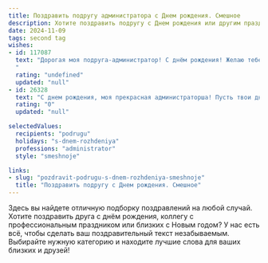 ```yaml
---
title: Поздравить подругу администратора c Днем рождения. Смешное
description: Хотите поздравить подругу c Днем рождения или другим праздником? Наш ИИ создаст незабываемое поздравление, а вы обязательно выделитесь среди других.  
date: 2024-11-09
tags: second tag
wishes:
- id: 117087
  text: "Дорогая моя подруга-администратор! С днём рождения! Желаю тебе, чтобы твой ежедневный график был насыщен только радостью, а количество проблем сводилось к нулю (или хотя бы к числу, которое легко делится на ноль –  шутка, конечно!).  Пусть твой рабочий стол всегда будет чистым (кроме, разве что, от горы подарков!), а клиенты – исключительно вежливыми и щедрыми на комплименты.  В общем,  пусть  в твоей жизни будет  столько же порядка, сколько в твоем идеально организованном excel-файле, но при этом  —  столько же веселья, сколько в  самом безумном корпоративе!  С днём рождения!
  "
  rating: "undefined"
  updated: "null"
- id: 26328
  text: "С днем рождения, моя прекрасная администраторша! Пусть твои дни будут такими же организованными, как твои рабочие столы, и пусть твои планы всегда сбываются, даже если ты их только мысленно составляешь! Желаю, чтобы каждый твой день был наполнен смехом, как когда ты отвечаешь на дурацкие вопросы клиентов. Пусть твоя жизнь будет такой же успешной, как и твои попытки заставить всех соблюдать порядок! Смех, здоровье и много-много позитива!"
  rating: "0"
  updated: "null"

selectedValues:
  recipients: "podrugu"
  holidays: "s-dnem-rozhdeniya"
  professions: "administrator"
  style: "smeshnoje"

links:
- slug: "pozdravit-podrugu-s-dnem-rozhdeniya-smeshnoje"
  title: "Поздравить подругу c Днем рождения. Смешное"
---
```


Здесь вы найдете отличную подборку поздравлений на любой случай. 
Хотите поздравить друга с днём рождения, коллегу с профессиональным праздником или близких с Новым годом? У нас есть всё, чтобы сделать ваш поздравительный текст незабываемым. Выбирайте нужную категорию и находите лучшие слова для ваших близких и друзей!
